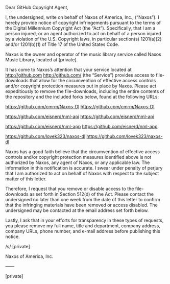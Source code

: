 Dear GitHub Copyright Agent,

I, the undersigned, write on behalf of Naxos of America, Inc., (“Naxos”). I hereby provide notice of copyright infringements pursuant to the terms of the Digital Millennium Copyright Act (the “Act”). Specifically, that I am a person injured, or an agent authorized to act on behalf of a person injured by a violation of the U.S. Copyright laws, in particular section(s) 1201(a)(2) and/or 1201(b)(1) of Title 17 of the United States Code.

Naxos is the owner and operator of the music library service called Naxos Music Library, located at [private].

It has come to Naxos’s attention that your service located at http://github.com <http://github.com/> (the “Service”) provides access to file-downloads that allow for the circumvention of effective access controls and/or copyright protection measures put in place by Naxos. Please act expeditiously to remove the file-downloads, including the entire contents of the repository and the included forks below, found at the following URLs:

https://github.com/cmrm/Naxos-Dl <https://github.com/cmrm/Naxos-Dl>

https://github.com/eisnerd/nml-api <https://github.com/eisnerd/nml-api>

https://github.com/eisnerd/nml-app <https://github.com/eisnerd/nml-app>

https://github.com/lovek323/naxos-dl <https://github.com/lovek323/naxos-dl>

Naxos has a good faith believe that the circumvention of effective access controls and/or copyright protection measures identified above is not authorized by Naxos, any agent of Naxos, or any applicable law. The information in this notification is accurate. I swear under penalty of perjury that I am authorized to act on behalf of Naxos with respect to the subject matter of this letter.

Therefore, I request that you remove or disable access to the file-downloads as set forth in Section 512(d) of the Act. Please contact the undersigned no later than one week from the date of this letter to confirm that the infringing materials have been removed or access disabled. The undersigned may be contacted at the email address set forth below.

Lastly, I ask that in your efforts for transparency in these types of requests, you please remove my full name, title and department, company address, company URLs, phone number, and e-mail address before publishing this notice.

/s/ [private]

Naxos of America, Inc.

——

[private]
